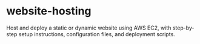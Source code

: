 # website-hosting
Host and deploy a static or dynamic website using AWS EC2, with step-by-step setup instructions, configuration files, and deployment scripts.
